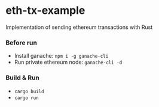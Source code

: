 # eth-tx-example
Implementation of sending ethereum transactions with Rust


### Before run

- Install ganache: `npm i -g ganache-cli`
- Run private ethereum node: `ganache-cli -d`

### Build & Run
- `cargo build`
- `cargo run`
